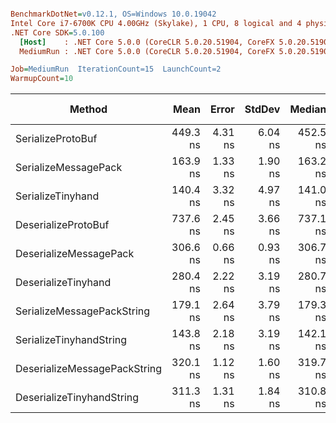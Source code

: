 ``` ini

BenchmarkDotNet=v0.12.1, OS=Windows 10.0.19042
Intel Core i7-6700K CPU 4.00GHz (Skylake), 1 CPU, 8 logical and 4 physical cores
.NET Core SDK=5.0.100
  [Host]    : .NET Core 5.0.0 (CoreCLR 5.0.20.51904, CoreFX 5.0.20.51904), X64 RyuJIT
  MediumRun : .NET Core 5.0.0 (CoreCLR 5.0.20.51904, CoreFX 5.0.20.51904), X64 RyuJIT

Job=MediumRun  IterationCount=15  LaunchCount=2  
WarmupCount=10  

```
|                       Method |     Mean |   Error |  StdDev |   Median |  Gen 0 | Gen 1 | Gen 2 | Allocated |
|----------------------------- |---------:|--------:|--------:|---------:|-------:|------:|------:|----------:|
|            SerializeProtoBuf | 449.3 ns | 4.31 ns | 6.04 ns | 452.5 ns | 0.0973 |     - |     - |     408 B |
|         SerializeMessagePack | 163.9 ns | 1.33 ns | 1.90 ns | 163.2 ns | 0.0134 |     - |     - |      56 B |
|            SerializeTinyhand | 140.4 ns | 3.32 ns | 4.97 ns | 141.0 ns | 0.0134 |     - |     - |      56 B |
|          DeserializeProtoBuf | 737.6 ns | 2.45 ns | 3.66 ns | 737.1 ns | 0.0763 |     - |     - |     320 B |
|       DeserializeMessagePack | 306.6 ns | 0.66 ns | 0.93 ns | 306.7 ns | 0.0668 |     - |     - |     280 B |
|          DeserializeTinyhand | 280.4 ns | 2.22 ns | 3.19 ns | 280.7 ns | 0.0668 |     - |     - |     280 B |
|   SerializeMessagePackString | 179.1 ns | 2.64 ns | 3.79 ns | 179.3 ns | 0.0153 |     - |     - |      64 B |
|      SerializeTinyhandString | 143.8 ns | 2.18 ns | 3.19 ns | 142.1 ns | 0.0153 |     - |     - |      64 B |
| DeserializeMessagePackString | 320.1 ns | 1.12 ns | 1.60 ns | 319.7 ns | 0.0668 |     - |     - |     280 B |
|    DeserializeTinyhandString | 311.3 ns | 1.31 ns | 1.84 ns | 310.8 ns | 0.0744 |     - |     - |     312 B |
